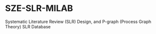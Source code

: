 # SZE-SLR-MILAB
Systematic Literature Review (SLR) Design, and P-graph (Process Graph Theory) SLR Database
